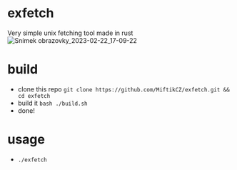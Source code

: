 # exfetch
Very simple unix fetching tool made in rust
![Snímek obrazovky_2023-02-22_17-09-22](https://user-images.githubusercontent.com/89579269/220723215-9ea0fe49-820d-4a25-b420-9904d960f025.png)

# build
- clone this repo `git clone https://github.com/MiftikCZ/exfetch.git && cd exfetch`
- build it `bash ./build.sh`
- done!

# usage
- `./exfetch`
